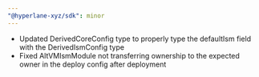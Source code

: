 ```yaml
---
"@hyperlane-xyz/sdk": minor
---
```


- Updated DerivedCoreConfig type to properly type the defaultIsm field with the DerivedIsmConfig type
- Fixed AltVMIsmModule not transferring ownership to the expected owner in the deploy config after deployment
